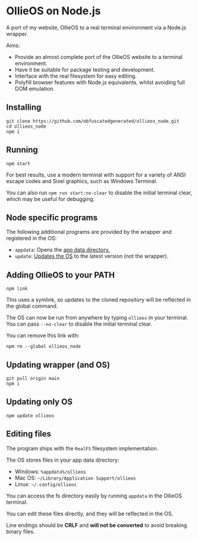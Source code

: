 # OllieOS on Node.js

A port of my website, OllieOS to a real terminal environment via a Node.js wrapper.

Aims:
- Provide an almost complete port of the OllieOS website to a terminal environment.
- Have it be suitable for package testing and development.
- Interface with the real filesystem for easy editing.
- Polyfill browser features with Node.js equivalents, whilst avoiding full DOM emulation.

## Installing

```
git clone https://github.com/obfuscatedgenerated/ollieos_node.git
cd ollieos_node
npm i
```

## Running

`npm start`

For best results, use a modern terminal with support for a variety of ANSI escape codes and Sixel graphics, such as Windows Terminal.

You can also run `npm run start:no-clear` to disable the initial terminal clear, which may be useful for debugging.

## Node specific programs

The following additional programs are provided by the wrapper and registered in the OS:
- `appdata`: Opens the [app data directory.](#editing-files)
- `update`: [Updates the OS](#updating-only-os) to the latest version (not the wrapper).

## Adding OllieOS to your PATH

`npm link`

This uses a symlink, so updates to the cloned repository will be reflected in the global command.

The OS can now be run from anywhere by typing `ollieos` in your terminal. You can pass `--no-clear` to disable the initial terminal clear.

You can remove this link with:

`npm rm --global ollieos_node`

## Updating wrapper (and OS)

```
git pull origin main
npm i
```

## Updating only OS

`npm update ollieos`

## Editing files

The program ships with the `RealFS` filesystem implementation. 

The OS stores files in your app data directory:

- Windows: `%appdata%/ollieos`
- Mac OS: `~/Library/Application Support/ollieos`
- Linux: `~/.config/ollieos`

You can access the fs directory easily by running `appdata` in the OllieOS terminal.

You can edit these files directly, and they will be reflected in the OS.

Line endings should be **CRLF** and **will not be converted** to avoid breaking binary files.
